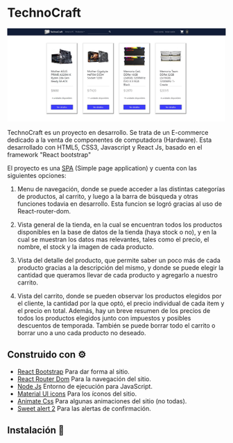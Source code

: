 
# TechnoCraft

<img src="TechnoCraftHome.jpg" alt="TechnoCraft Home"/>


TechnoCraft es un proyecto en desarrollo. Se trata de un E-commerce dedicado a la venta de componentes de computadora (Hardware). Esta desarrollado con HTML5, CSS3, Javascript y React Js, basado en el framework "React bootstrap"

El proyecto es una [SPA](https://developer.mozilla.org/en-US/docs/Glossary/SPA) (Simple page application) y cuenta con las siguientes opciones:

1) Menu de navegación, donde se puede acceder a las distintas categorías de productos, al carrito, y luego a la barra de búsqueda y otras funciones todavia en desarrollo. Esta funcion se logró gracias al uso de React-router-dom.

2) Vista general de la tienda, en la cual se encuentran todos los productos disponibles en la base de datos de la tienda (haya stock o no), y en la cual se muestran los datos mas relevantes, tales como el precio, el nombre, el stock y la imagen de cada producto.

3) Vista del detalle del producto, que permite saber un poco más de cada producto gracias a la descripción del mismo, y donde se puede elegir la cantidad que queramos llevar de cada producto y agregarlo a nuestro carrito.

4) Vista del carrito, donde se pueden observar los productos elegidos por el cliente, la cantidad por la que optó, el precio individual de cada item y el precio en total. Además, hay un breve resumen de los precios de todos los productos elegidos junto con impuestos y posibles descuentos de temporada. También se puede borrar todo el carrito o borrar uno a uno cada producto no deseado.


## Construido con :gear:

- [React Bootstrap](https://react-bootstrap.github.io//) Para dar forma al sitio.
- [React Router Dom](https://www.npmjs.com/package/react-router-dom) Para la navegación del sitio.
- [Node Js](https://nodejs.org/es/) Entorno de ejecución para JavaScript.
- [Material UI icons](https://mui.com/material-ui/material-icons/) Para los íconos del sitio.
- [Animate Css](https://animate.style/) Para algunas animaciones del sitio (no todas).
- [Sweet alert 2](https://sweetalert2.github.io/) Para las alertas de confirmación.

## Instalación :abacus:
